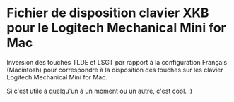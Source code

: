 # Fichier de disposition clavier XKB pour le Logitech Mechanical Mini for Mac

Inversion des touches TLDE et LSGT par rapport à la configuration Français (Macintosh) pour correspondre à la disposition des touches sur les clavier Logitech Mechanical Mini for Mac.

Si c'est utile à quelqu'un à un moment ou un autre, c'est cool. :)